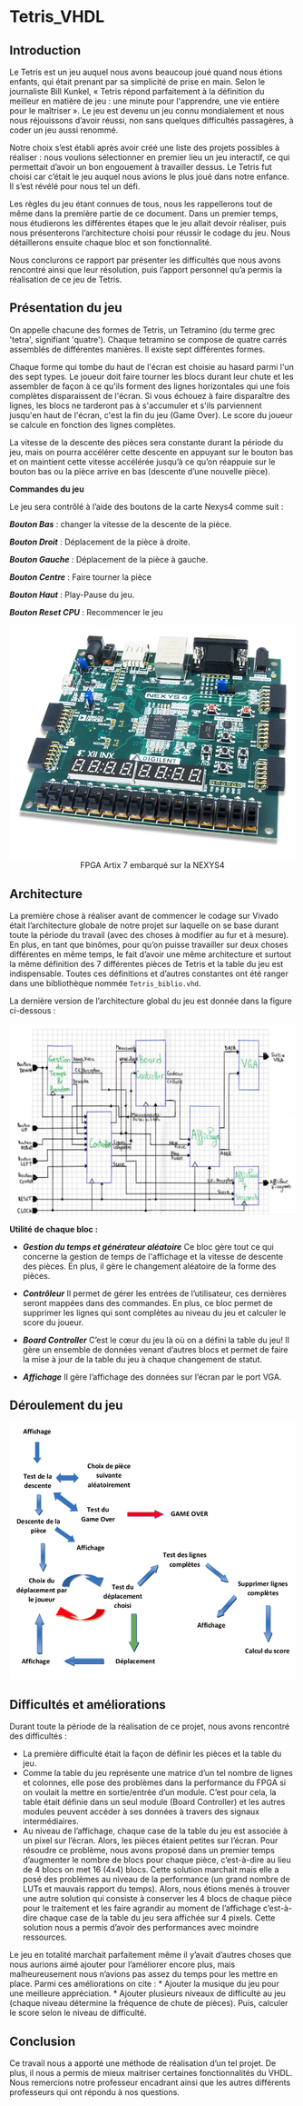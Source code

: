 # Tetris_VHDL
##	Introduction
Le Tetris est un jeu auquel nous avons beaucoup joué quand nous étions enfants, qui était prenant par sa simplicité de prise en main. Selon le journaliste Bill Kunkel, « Tetris répond parfaitement à la définition du meilleur en matière de jeu : une minute pour l'apprendre, une vie entière pour le maîtriser ». 
Le jeu est devenu un jeu connu mondialement et nous nous réjouissons
d’avoir réussi, non sans quelques difficultés passagères, à coder un jeu
aussi renommé.

Notre choix s’est établi après avoir créé une liste des projets possibles à réaliser : nous voulions sélectionner en premier lieu un jeu interactif, ce qui permettait d’avoir un bon engouement à travailler dessus. Le Tetris fut choisi car c’était le jeu auquel nous avions le plus joué dans notre enfance. Il s’est révélé pour nous tel un défi.

Les règles du jeu étant connues de tous, nous les rappellerons tout de même dans la première partie de ce document.
Dans un premier temps, nous étudierons les différentes étapes que le jeu allait devoir réaliser, puis nous présenterons l’architecture choisi pour réussir le codage du jeu. Nous détaillerons ensuite chaque bloc et son fonctionnalité.

Nous conclurons ce rapport par présenter les difficultés que nous avons rencontré ainsi que leur résolution, puis l’apport personnel qu’a permis la réalisation de ce jeu de Tetris.

## Présentation du jeu

On appelle chacune des formes de Tetris, un Tetramino (du terme grec 'tetra', signifiant 'quatre'). Chaque tetramino se compose de quatre carrés assemblés de différentes manières. Il existe sept différentes formes.

Chaque forme qui tombe du haut de l'écran est choisie au hasard parmi l'un des sept types. Le joueur doit faire tourner les blocs durant leur chute et les assembler de façon à ce qu'ils forment des lignes horizontales qui une fois complètes disparaissent de l'écran. Si vous échouez à faire disparaître des lignes, les blocs ne tarderont pas à s'accumuler et s'ils parviennent jusqu'en haut de l'écran, c'est la fin du jeu (Game Over). Le score du joueur se calcule en fonction des lignes complètes.

La vitesse de la descente des pièces sera constante durant la période du jeu, mais on pourra accélérer cette descente en appuyant sur le bouton bas et on maintient cette vitesse accélérée jusqu’à ce qu’on réappuie sur le bouton bas ou la pièce arrive en bas (descente d’une nouvelle pièce).

**Commandes du jeu**

Le jeu sera contrôlé à l’aide des boutons de la carte Nexys4 comme suit :

***Bouton Bas*** : changer la vitesse de la descente de la pièce.

***Bouton Droit*** : Déplacement de la pièce à droite.

***Bouton Gauche*** : Déplacement de la pièce à gauche.

***Bouton Centre*** : Faire tourner la pièce

***Bouton Haut*** : Play-Pause du jeu.

***Bouton Reset CPU*** : Recommencer le jeu

<p align="center">
  <img src="Doc/nexys4.png"
       title="FPGA Artix 7 embarqué sur la NEXYS4">
       <caption>FPGA Artix 7 embarqué sur la NEXYS4</caption>
</p>

## Architecture
La première chose à réaliser avant de commencer le codage sur Vivado était l’architecture globale de notre projet sur laquelle on se base durant toute la période du travail (avec des choses à modifier au fur et à mesure). En plus, en tant que binômes, pour qu’on puisse travailler sur deux choses différentes en même temps, le fait d’avoir une même architecture et surtout la même définition des 7 différentes pièces de Tetris et la table du jeu est indispensable. Toutes ces définitions et d’autres constantes ont été ranger dans une bibliothèque nommée `Tetris_biblio.vhd`.

La dernière version de l’architecture global du jeu est donnée dans la figure ci-dessous :
<p align="center">
  <img src="Doc/archi.png">
</p>

**Utilité de chaque bloc :**

* ***Gestion du temps et générateur aléatoire***
Ce bloc gère tout ce qui concerne la gestion de temps de l'affichage et la vitesse de descente des pièces. En plus, il gère le changement aléatoire de la forme des pièces.
* ***Contrôleur***
Il permet de gérer les entrées de l’utilisateur, ces dernières seront mappées dans des commandes. En plus, ce bloc permet de supprimer les lignes qui sont complètes au niveau du jeu et calculer le score du joueur.

* ***Board Controller***
C’est le cœur du jeu là où on a défini la table du jeu!
Il gère un ensemble de données venant d’autres blocs et permet de faire la
mise à jour de la table du jeu à chaque changement de statut.

* ***Affichage***
Il gère l’affichage des données sur l’écran par le port VGA.

## Déroulement du jeu
<p align="center">
  <img src="Doc/jeu.png">
</p>

## Difficultés et améliorations

Durant toute la période de la réalisation de ce projet, nous avons rencontré des difficultés :
  * La première difficulté était la façon de définir les pièces et la table du jeu.
  * Comme la table du jeu représente une matrice d’un tel nombre de lignes et colonnes, elle pose des problèmes dans la           performance du FPGA si on voulait la mettre en sortie/entrée d’un module. C’est pour cela, la table était définie dans un seul    module (Board Controller) et les autres modules peuvent accéder à ses données à travers des signaux intermédiaires.
  * Au niveau de l’affichage, chaque case de la table du jeu est associée à un pixel sur l’écran. Alors, les pièces étaient petites sur l’écran. 
        Pour résoudre ce problème, nous avons proposé dans un premier temps d’augmenter le nombre de blocs pour chaque pièce, c’est-à-dire au lieu de 4 blocs on met 16 (4x4) blocs. Cette solution marchait mais elle a posé des problèmes au niveau de la performance (un grand nombre de LUTs et mauvais rapport du temps). 
        Alors, nous étions menés à trouver une autre solution qui consiste à conserver les 4 blocs de chaque pièce pour le traitement et les faire agrandir au moment de l’affichage c’est-à-dire chaque case de la table du jeu sera affichée sur 4 pixels. Cette solution nous a permis d’avoir des performances avec moindre ressources.

Le jeu en totalité marchait parfaitement même il y’avait d’autres choses que nous aurions aimé ajouter pour l’améliorer encore plus, mais malheureusement nous n’avions pas assez du temps pour les mettre en place. Parmi ces améliorations on cite :
    * Ajouter la musique du jeu pour une meilleure appréciation.
    * Ajouter plusieurs niveaux de difficulté au jeu (chaque niveau détermine la fréquence de chute de pièces). Puis, calculer le score selon le niveau de difficulté.


## Conclusion
Ce travail nous a apporté une méthode de réalisation d’un tel projet. De plus, il nous a permis de mieux maitriser certaines fonctionnalités du VHDL. Nous remercions notre professeur encadrant ainsi que les autres différents professeurs qui ont répondu à nos questions.
